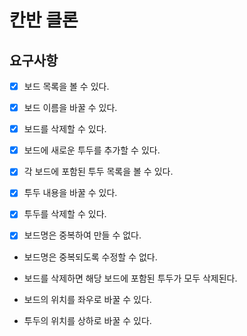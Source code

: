 # 칸반 클론

## 요구사항

- [x] 보드 목록을 볼 수 있다.
- [x] 보드 이름을 바꿀 수 있다.
- [x] 보드를 삭제할 수 있다.

- [x] 보드에 새로운 투두를 추가할 수 있다.
- [x] 각 보드에 포함된 투두 목록을 볼 수 있다.
- [x] 투두 내용을 바꿀 수 있다.
- [x] 투두를 삭제할 수 있다.

- [x] 보드명은 중복하여 만들 수 없다.
- 보드명은 중복되도록 수정할 수 없다.
- 보드를 삭제하면 해당 보드에 포함된 투두가 모두 삭제된다.

- 보드의 위치를 좌우로 바꿀 수 있다.
- 투두의 위치를 상하로 바꿀 수 있다.
